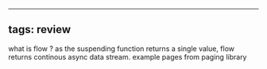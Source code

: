 
---
tags: review
---

what is flow
?
as the suspending function returns a single value, 
flow returns continous async data stream.
example pages from paging library